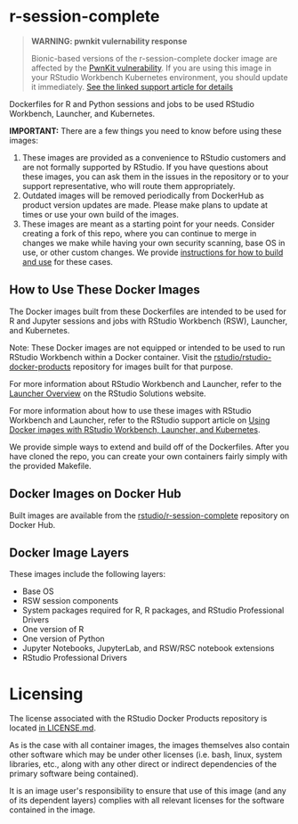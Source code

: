 # r-session-complete

> **WARNING: pwnkit vulernability response**
>
> Bionic-based versions of the r-session-complete docker image are affected by the [PwnKit vulnerability](https://ubuntu.com/security/CVE-2021-4034).
> If you are using this image in your RStudio Workbench Kubernetes environment, you should update it immediately. [See the linked support article for details](https://support.rstudio.com/hc/en-us/articles/4420538249495)

Dockerfiles for R and Python sessions and jobs to be used RStudio Workbench,
Launcher, and Kubernetes.

**IMPORTANT:** There are a few things you need to know before using these images:

1. These images are provided as a convenience to RStudio customers and are not formally supported by RStudio. If you
   have questions about these images, you can ask them in the issues in the repository or to your support
   representative, who will route them appropriately.
1. Outdated images will be removed periodically from DockerHub as product version updates are made. Please make plans to
   update at times or use your own build of the images.
1. These images are meant as a starting point for your needs. Consider creating a fork of this repo, where you can
   continue to merge in changes we make while having your own security scanning, base OS in use, or other custom
   changes. We
   provide [instructions for how to build and use](#how-to-use-these-docker-images)
   for these cases.

## How to Use These Docker Images

The Docker images built from these Dockerfiles are intended to be used for R and
Jupyter sessions and jobs with RStudio Workbench (RSW), Launcher, and
Kubernetes.

Note: These Docker images are not equipped or intended to be used to run RStudio
Workbench within a Docker container. Visit the
[rstudio/rstudio-docker-products](https://github.com/rstudio/rstudio-docker-products)
repository for images built for that purpose.

For more information about RStudio Workbench and Launcher, refer to the
[Launcher Overview](https://solutions.rstudio.com/launcher/overview/) on the
RStudio Solutions website.

For more information about how to use these images with RStudio Workbench and
Launcher, refer to the RStudio support article on [Using Docker images with
RStudio Workbench, Launcher, and
Kubernetes](https://support.rstudio.com/hc/en-us/articles/360019253393-Using-Docker-images-with-RStudio-Server-Pro-Launcher-and-Kubernetes).

We provide simple ways to extend and build off of the Dockerfiles. After you have cloned the repo, you can create your own containers fairly simply with the provided Makefile.

## Docker Images on Docker Hub

Built images are available from the
[rstudio/r-session-complete](https://hub.docker.com/r/rstudio/r-session-complete)
repository on Docker Hub.

## Docker Image Layers

These images include the following layers:

* Base OS
* RSW session components
* System packages required for R, R packages, and RStudio Professional Drivers
* One version of R
* One version of Python
* Jupyter Notebooks, JupyterLab, and RSW/RSC notebook extensions
* RStudio Professional Drivers

# Licensing

The license associated with the RStudio Docker Products repository is located [in LICENSE.md](https://github.com/rstudio/rstudio-docker-products/blob/main/LICENSE.md).

As is the case with all container images, the images themselves also contain other software which may be under other
licenses (i.e. bash, linux, system libraries, etc., along with any other direct or indirect dependencies of the primary
software being contained).

It is an image user's responsibility to ensure that use of this image (and any of its dependent layers) complies with
all relevant licenses for the software contained in the image.
